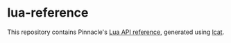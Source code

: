 # lua-reference

This repository contains Pinnacle's [Lua API reference](https://pinnacle-comp.github.io/lua-reference/main),
generated using [lcat](https://github.com/Ottatop/lcat).
